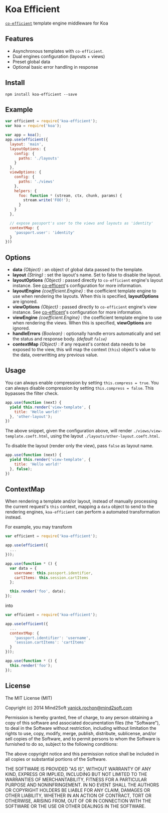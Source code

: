 # Koa Efficient

[`co-efficient`](https://github.com/yanickrochon/co-efficient) template engine middleware for Koa


## Features

* Asynchronous templates with `co-efficient`.
* Dual engines configuration (layouts + views)
* Preset global data
* Optional basic error handling in response


## Install

`npm install koa-efficient --save`


## Example

```js
var efficient = require('koa-efficient');
var koa = require('koa');

var app = koa();
app.use(efficient({
  layout: 'main',
  layoutOptions: {
    config: {
      paths: './layouts'
    }
  },
  viewOptions: {
    config: {
      paths: './views'
    },
    helpers: {
      foo: function * (stream, ctx, chunk, params) {
        stream.write('FOO!');
      }
    }
  },

  // expose passport's user to the views and layouts as 'identity'
  contextMap: {
    'passport.user': 'identity'
  }
}))
```


## Options

* **data** *{Object}* : an object of global data passed to the template.
* **layout** *{String}* : set the layout's name. Set to false to disable the layout.
* **layoutOptions** *{Object}* : passed directly to `co-efficient` engine's layout
instance. See [co-efficent](https://github.com/yanickrochon/co-efficient#configuration)'s
configuration for more information.
* **layoutEngine** *{coefficient.Engine}* : the coefficient template engine to use
when rendering the layouts. When this is specified, **layoutOptions** are ignored.
* **viewOptions** *{Object}* : passed directly to `co-efficient` engine's view
instance. See [co-efficent](https://github.com/yanickrochon/co-efficient#configuration)'s
configuration for more information.
* **viewEngine** *{coefficient.Engine}* : the coefficient template engine to use
when rendering the views. When this is specified, **viewOptions** are ignored.
* **handleErrors** *{Boolean}* : optionally handle errors automatically and set
the status and response body. *(default `false`)*
* **contextMap** *{Object}* : if any request's context data needs to be exposed to the view,
this will map the context (`this`) object's value to the data, overwritting any previous
value.


## Usage

You can always enable compression by setting `this.compress = true`.
You can always disable compression by setting `this.compress = false`.
This bypasses the filter check.

```js
app.use(function (next) {
  yield this.render('view-template', {
    title: 'Hello world!'
  }, 'other-layout');
})
```

The above snippet, given the configuration above, will render `./views/view-template.coeft.html`,
using the layout `./layouts/other-layout.coeft.html`.

To disable the layout (render only the view), pass `false` as layout name.

```js
app.use(function (next) {
  yield this.render('view-template', {
    title: 'Hello world!'
  }, false);
})
```


## ContextMap

When rendering a template and/or layout, instead of manually processing the current
request's `this` context, mapping a `data` object to send to the rendering engines,
`koa-efficient` can perform a automated transformation instead.

For example, you may transform

```javascript
var efficient = require('koa-efficient');

app.use(efficient({
  ...
}));

app.use(function * () {
  var data = {
    username: this.passport.identifier,
    cartItems: this.session.cartItems
  };

  this.render('foo', data);
});
```

into

```javascript
var efficient = require('koa-efficient');

app.use(efficient({
  ...
  contextMap: {
    'passport.identifier': 'username',
    'session.cartItems': 'cartItems'
  }
}));

app.use(function * () {
  this.render('foo');
});
```

## License

The MIT License (MIT)

Copyright (c) 2014 Mind2Soft <yanick.rochon@mind2soft.com>

Permission is hereby granted, free of charge, to any person obtaining a copy of
this software and associated documentation files (the "Software"), to deal in
the Software without restriction, including without limitation the rights to
use, copy, modify, merge, publish, distribute, sublicense, and/or sell copies of
the Software, and to permit persons to whom the Software is furnished to do so,
subject to the following conditions:

The above copyright notice and this permission notice shall be included in all
copies or substantial portions of the Software.

THE SOFTWARE IS PROVIDED "AS IS", WITHOUT WARRANTY OF ANY KIND, EXPRESS OR
IMPLIED, INCLUDING BUT NOT LIMITED TO THE WARRANTIES OF MERCHANTABILITY, FITNESS
FOR A PARTICULAR PURPOSE AND NONINFRINGEMENT. IN NO EVENT SHALL THE AUTHORS OR
COPYRIGHT HOLDERS BE LIABLE FOR ANY CLAIM, DAMAGES OR OTHER LIABILITY, WHETHER
IN AN ACTION OF CONTRACT, TORT OR OTHERWISE, ARISING FROM, OUT OF OR IN
CONNECTION WITH THE SOFTWARE OR THE USE OR OTHER DEALINGS IN THE SOFTWARE.
